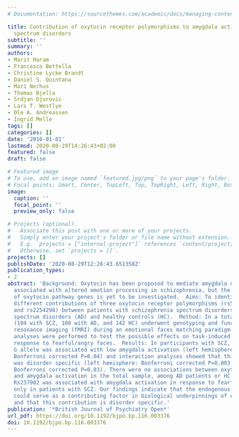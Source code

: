 ```yaml
---
# Documentation: https://sourcethemes.com/academic/docs/managing-content/

title: Contribution of oxytocin receptor polymorphisms to amygdala activation in schizophrenia
  spectrum disorders
subtitle: ''
summary: ''
authors:
- Marit Haram
- Francesco Bettella
- Christine Lycke Brandt
- Daniel S. Quintana
- Mari Nerhus
- Thomas Bjella
- Srdjan Djurovic
- Lars T. Westlye
- Ole A. Andreassen
- Ingrid Melle
tags: []
categories: []
date: '2016-01-01'
lastmod: 2020-08-29T14:26:43+02:00
featured: false
draft: false

# Featured image
# To use, add an image named `featured.jpg/png` to your page's folder.
# Focal points: Smart, Center, TopLeft, Top, TopRight, Left, Right, BottomLeft, Bottom, BottomRight.
image:
  caption: ''
  focal_point: ''
  preview_only: false

# Projects (optional).
#   Associate this post with one or more of your projects.
#   Simply enter your project's folder or file name without extension.
#   E.g. `projects = ["internal-project"]` references `content/project/deep-learning/index.md`.
#   Otherwise, set `projects = []`.
projects: []
publishDate: '2020-08-29T12:26:43.651358Z'
publication_types:
- 2
abstract: 'Background: Oxytocin has been proposed to mediate amygdala dysfunction
  associated with altered emotion processing in schizophrenia, but the contribution
  of oxytocin pathway genes is yet to be investigated.  Aims: To identify potential
  different contributions of three oxytocin receptor polymorphisms (rs53576, rs237902
  and rs2254298) between patients with schizophrenia spectrum disorders (SCZ), affective
  spectrum disorders (AD) and healthy controls (HC).  Method: In a total of 346 participants
  (104 with SCZ, 100 with AD, and 142 HC) underwent genotyping and functional magnetic
  resonance imaging (fMRI) during an emotional faces matching paradigm. Genetic association
  analyses were performed to test the possible effects on task-induced BOLD amygdala
  response to fearful/angry faces.  Results: In participants with SCZ, the rs237902
  G allele was associated with low amygdala activation (left hemisphere: b=-4.99,
  Bonferroni corrected P=0.04) and interaction analyses showed that this association
  was disorder specific (left hemisphere: Bonferroni corrected P=0.003; right hemisphere:
  Bonferroni corrected P=0.03). There were no associations between oxytocin polymorphisms
  and amygdala activation in the total sample, among AD patients or HC.  Conclusions:
  Rs237902 was associated with amygdala activation in response to fearful/angry faces
  only in patients with SCZ. Our findings indicate that the endogenous oxytocin system
  could serve as a contributing factor in biological underpinnings of emotion processing
  and that this contribution is disorder specific.'
publication: '*British Journal of Psychiatry Open*'
url_pdf: https://doi.org/10.1192/bjpo.bp.116.003376
doi: 10.1192/bjpo.bp.116.003376
---
```

